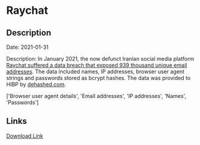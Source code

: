 # Raychat

## Description

Date: 2021-01-31

Description:
In January 2021, the now defunct Iranian social media platform <a href="https://www.gizmodo.com.au/2021/02/iranian-chat-app-gets-its-data-wiped-out-in-a-cyberattack/" target="_blank" rel="noopener">Raychat suffered a data breach that exposed 939 thousand unique email addresses</a>. The data included names, IP addresses, browser user agent strings and passwords stored as bcrypt hashes. The data was provided to HIBP by <a href="https://dehashed.com/" target="_blank" rel="noopener">dehashed.com</a>.


['Browser user agent details', 'Email addresses', 'IP addresses', 'Names', 'Passwords']

## Links

[Download Link](https://link-to.net/1229997/569.8759716080568/dynamic/?r=cmF5Y2hhdC5pcg==)